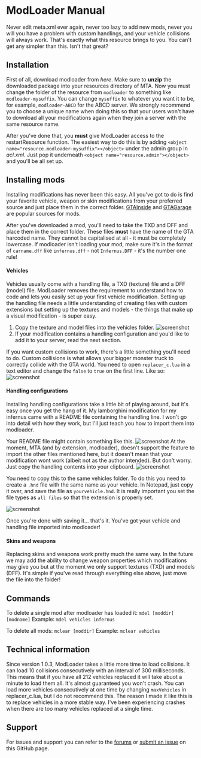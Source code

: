 ModLoader Manual
=========================

Never edit meta.xml ever again, never too lazy to add new mods, never you will you have a problem with custom handlings, and your vehicle collisions will always work. That's exactly what this resource brings to you. You can't get any simpler than this. Isn't that great?

Installation
------------

First of all, download modloader from *here*. Make sure to **unzip** the downloaded package into your resources directory of MTA. Now you must change the folder of the resource from `modloader` to something like `modloader-mysuffix`. You can change `mysuffix` to whatever you want it to be, for example, `modloader-ABCD` for the ABCD server. We strongly recommend you to choose a unique name when doing this so that your users won't have to download all your modifications again when they join a server with the same resource name.

After you've done that, you **must** give ModLoader access to the restartResource function. The easiest way to do this is by adding `<object name="resource.modloader-mysuffix"></object>` under the admin group in _acl.xml_. Just pop it underneath `<object name="resource.admin"></object>` and you'll be all set up.

Installing mods
---------------

Installing modifications has never been this easy. All you've got to do is find your favorite vehicle, weapon or skin modifications from your preferred source and just place them in the correct folder. [GTAInside][3] and [GTAGarage][4] are popular sources for mods.

After you've downloaded a mod, you'll need to take the TXD and DFF and place them in the correct folder. These files **must** have the name of the GTA harcoded name. They cannot be capitalised at all - it must be completely lowercase. If modloader isn't loading your mod, make sure it's in the format of `carname.dff` like `infernus.dff` - not `Infernus.DFF` - it's the number one rule!

#### Vehicles
Vehicles usually come with a handling file, a TXD (texture) file and a DFF (model) file. ModLoader removes the requirement to understand how to code and lets you easily set up your first vehicle modification. Setting up the handling file needs a little understanding of creating files with custom extensions but setting up the textures and models - the things that make up a visual modification - is super easy.

1. Copy the texture and model files into the vehicles folder. ![screenshot](http://puu.sh/6nkEz.png)
2. If your modification contains a handling configuration and you'd like to add it to your server, read the next section.

If you want custom collisions to work, there's a little something you'll need to do. Custom collisions is what allows your bigger monster truck to correctly collide with the GTA world. You need to open `replacer_c.lua` in a text editor and change the `false` to `true` on the first line. Like so: ![screenshot](http://puu.sh/6nllQ.png)


#### Handling configurations
Installing handling configurations take a little bit of playing around, but it's easy once you get the hang of it. My lamborghini modification for my infernus came with a README file containing the handling line. I won't go into detail with how they work, but I'll just teach you how to import them into modloader.

Your README file might contain something like this. ![screenshot](http://puu.sh/6nlN9.png)
At the moment, MTA (and by extension, modloader), doesn't support the feature to import the other files mentioned here, but it doesn't mean that your modification wont work (albeit not as the author intended). But don't worry. Just copy the handling contents into your clipboard. ![screenshot](http://puu.sh/6nmL0.png)

You need to copy this to the same vehicles folder. To do this you need to create a `.hnd` file with the same name as your vehicle. In Notepad, just copy it over, and save the file as `yourvehicle.hnd`. It is really important you set the file types as `all files` so that the extension is properly set.

![screenshot](http://puu.sh/6nmef.png)

Once you're done with saving it... that's it. You've got your vehicle and handling file imported into modloader!

#### Skins and weapons
Replacing skins and weapons work pretty much the same way. In the future we may add the ability to change weapon properties which modifications may give you but at the moment we only support textures (TXD) and models (DFF). It's simple if you've read through everything else above, just move the file into the folder!

Commands
-----

To delete a single mod after modloader has loaded it: `mdel [moddir] [modname]`
Example: `mdel vehicles infernus`

To delete all mods: `mclear [moddir]`
Example: `mclear vehicles`

Technical information
---------------------
Since version 1.0.3, ModLoader takes a little more time to load collisions. It can load 10 collisions consecutively with an interval of 300 milliseconds. This means that if you have all 212 vehicles replaced it will take abuot a minute to load them all. It's almost guaranteed you won't crash.
You can load more vehicles consecutively at one time by changing `maxVehicles` in replacer_c.lua, but I do not recommend this. 
The reason I made it like this is to replace vehicles in a more stable way. I've been experiencing crashes when there are too many vehicles replaced at a single time.

Support
-------

For issues and support you can refer to the [forums][1] or [submit an issue][2] on this GitHub page.


[1]: http://forum.mtasa.com/viewtopic.php?f=108&t=36481
[2]: https://github.com/Deltanic/modloader/issues
[3]: http://www.gtainside.com/en/
[4]: http://www.gtagarage.com/
